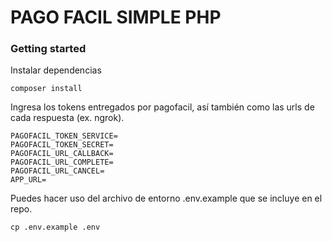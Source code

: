 # PAGO FACIL SIMPLE PHP

### Getting started

Instalar dependencias

`composer install`

Ingresa los tokens entregados por pagofacil, así también como las urls de cada respuesta (ex. ngrok).

```
PAGOFACIL_TOKEN_SERVICE=
PAGOFACIL_TOKEN_SECRET=
PAGOFACIL_URL_CALLBACK=
PAGOFACIL_URL_COMPLETE=
PAGOFACIL_URL_CANCEL=
APP_URL=
```

Puedes hacer uso del archivo de entorno .env.example que se incluye en el repo.

`cp .env.example .env`
